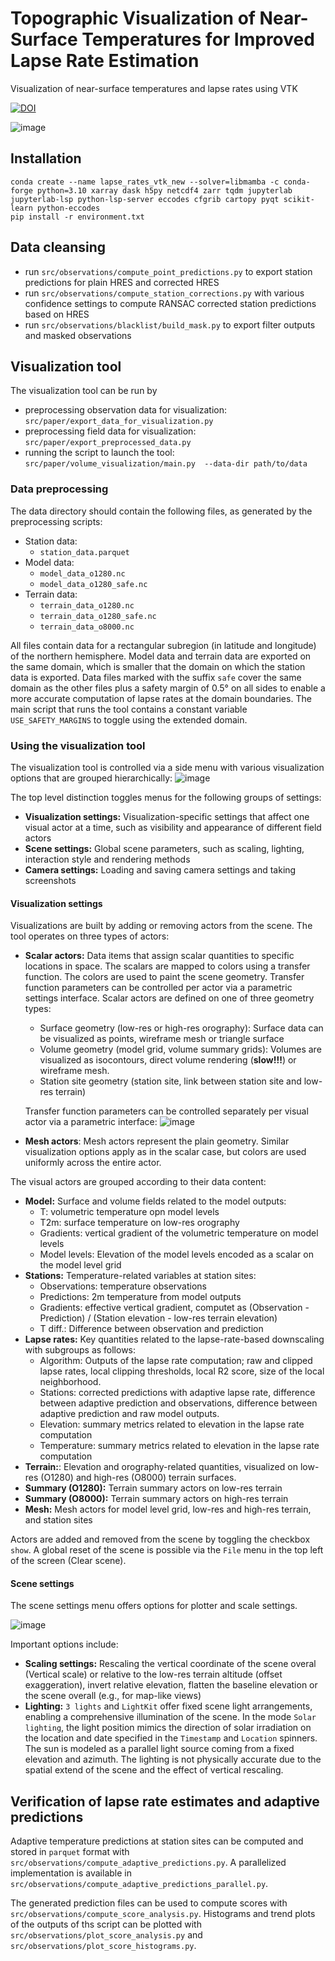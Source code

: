 # Topographic Visualization of Near-Surface Temperatures for Improved Lapse Rate Estimation

Visualization of near-surface temperatures and lapse rates using VTK

[![DOI](https://zenodo.org/badge/DOI/10.5281/zenodo.11550984.svg)](https://doi.org/10.5281/zenodo.11550984) 

![image](img/example.png)

## Installation
```
conda create --name lapse_rates_vtk_new --solver=libmamba -c conda-forge python=3.10 xarray dask h5py netcdf4 zarr tqdm jupyterlab jupyterlab-lsp python-lsp-server eccodes cfgrib cartopy pyqt scikit-learn python-eccodes
pip install -r environment.txt
```

## Data cleansing
- run `src/observations/compute_point_predictions.py` to export station predictions for plain HRES and corrected HRES
- run `src/observations/compute_station_corrections.py` with various confidence settings to compute RANSAC corrected station predictions based on HRES
- run `src/observations/blacklist/build_mask.py` to export filter outputs and masked observations  

## Visualization tool

The visualization tool can be run by
- preprocessing observation data for visualization: `src/paper/export_data_for_visualization.py`
- preprocessing field data for visualization: `src/paper/export_preprocessed_data.py`
- running the script to launch the tool: `src/paper/volume_visualization/main.py  --data-dir path/to/data`

### Data preprocessing

The data directory should contain the following files, as generated by the preprocessing scripts:
- Station data: 
  - `station_data.parquet`
- Model data: 
  - `model_data_o1280.nc`
  - `model_data_o1280_safe.nc`
- Terrain data: 
  - `terrain_data_o1280.nc`
  - `terrain_data_o1280_safe.nc`
  - `terrain_data_o8000.nc`

All files contain data for a rectangular subregion (in latitude and longitude) of the northern hemisphere. 
Model data and terrain data are exported on the same domain, which is smaller that the domain on which the station data is exported. 
Data files marked with the suffix `safe` cover the same domain as the other files plus a safety margin of 0.5° on all sides to enable a more accurate computation of lapse rates at the domain boundaries. 
The main script that runs the tool contains a constant variable `USE_SAFETY_MARGINS` to toggle using the extended domain.

### Using the visualization tool

The visualization tool is controlled via a side menu with various visualization options that are grouped hierarchically:
![image](img/header.png)

The top level distinction toggles menus for the following groups of settings:
- **Visualization settings:** Visualization-specific settings that affect one visual actor at a time, such as visibility and appearance of different field actors
- **Scene settings:** Global scene parameters, such as scaling, lighting, interaction style and rendering methods
- **Camera settings:** Loading and saving camera settings and taking screenshots

#### Visualization settings

Visualizations are built by adding or removing actors from the scene. The tool operates on three types of actors:
- **Scalar actors:** Data items that assign scalar quantities to specific locations in space. The scalars are mapped to colors using a transfer function. The colors are used to paint the scene geometry. Transfer function parameters can be controlled per actor via a parametric settings interface. Scalar actors are defined on one of three geometry types:
  - Surface geometry (low-res or high-res orography): Surface data can be visualized as points, wireframe mesh or triangle surface
  - Volume geometry (model grid, volume summary grids): Volumes are visualized as isocontours, direct volume rendering (**slow!!!**) or wireframe mesh.
  - Station site geometry (station site, link between station site and low-res terrain)
  
  Transfer function parameters can be controlled separately per visual actor via a parametric interface:
  ![image](img/transfer_function.png)

- **Mesh actors**: Mesh actors represent the plain geometry. Similar visualization options apply as in the scalar case, but colors are used uniformly across the entire actor.

The visual actors are grouped according to their data content:
- **Model:** Surface and volume fields related to the model outputs:
  - T: volumetric temperature opn model levels
  - T2m: surface temperature on low-res orography
  - Gradients: vertical gradient of the volumetric temperature on model levels
  - Model levels: Elevation of the model levels encoded as a scalar on the model level grid
- **Stations:** Temperature-related variables at station sites:
  - Observations: temperature observations 
  - Predictions: 2m temperature from model outputs
  - Gradients: effective vertical gradient, computet as (Observation - Prediction) / (Station elevation - low-res terrain elevation)
  - T diff.: Difference between observation and prediction
- **Lapse rates:** Key quantities related to the lapse-rate-based downscaling with subgroups as follows:
  - Algorithm: Outputs of the lapse rate computation; raw and clipped lapse rates, local clipping thresholds, local R2 score, size of the local neighborhood.
  - Stations: corrected predictions with adaptive lapse rate, difference between adaptive prediction and observations, difference between adaptive prediction and raw model outputs.
  - Elevation: summary metrics related to elevation in the lapse rate computation
  - Temperature: summary metrics related to elevation in the lapse rate computation
- **Terrain:**: Elevation and orography-related quantities, visualized on low-res (O1280) and high-res (O8000) terrain surfaces.
- **Summary (O1280):** Terrain summary actors on low-res terrain
- **Summary (O8000):** Terrain summary actors on high-res terrain
- **Mesh:** Mesh actors for model level grid, low-res and high-res terrain, and station sites

Actors are added and removed from the scene by toggling the checkbox `show`. A global reset of the scene is possible via the `File` menu in the top left of the screen (Clear scene).

#### Scene settings

The scene settings menu offers options for plotter and scale settings.

![image](img/scene_settings_view.png)

Important options include:
- **Scaling settings:** Rescaling the vertical coordinate of the scene overal (Vertical scale) or relative to the low-res terrain altitude (offset exaggeration), invert relative elevation, flatten the baseline elevation or the scene overall (e.g., for map-like views)
- **Lighting:** `3 lights` and `LightKit` offer fixed scene light arrangements, enabling a comprehensive illumination of the scene. In the mode `Solar lighting`, the light position mimics the direction of solar irradiation on the location and date specified in the `Timestamp` and `Location` spinners. The sun is modeled as a parallel light source coming from a fixed elevation and azimuth. The lighting is not physically accurate due to the spatial extend of the scene and the effect of vertical rescaling. 

## Verification of lapse rate estimates and adaptive predictions

Adaptive temperature predictions at station sites can be computed and stored in `parquet` format with `src/observations/compute_adaptive_predictions.py`. A parallelized implementation is available in `src/observations/compute_adaptive_predictions_parallel.py`.

The generated prediction files can be used to compute scores with `src/observations/compute_score_analysis.py`. Histograms and trend plots of the outputs of ths script can be plotted with `src/observations/plot_score_analysis.py` and `src/observations/plot_score_histograms.py`.




